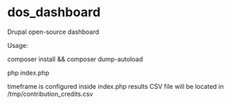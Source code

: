 # dos_dashboard
Drupal open-source dashboard


Usage:

composer install && composer dump-autoload

php index.php

timeframe is configured inside index.php
results CSV file will be located in /tmp/contribution_credits.csv
